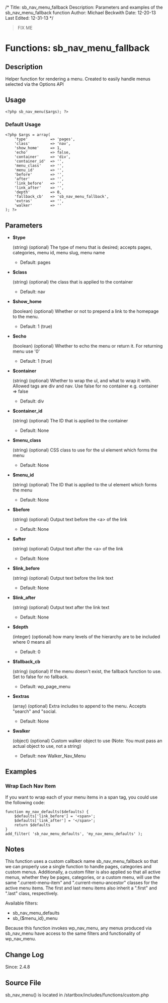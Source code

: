 /*
Title: sb_nav_menu_fallback
Description: Parameters and examples of the sb_nav_menu_fallback function
Author: Michael Beckwith
Date: 12-20-13
Last Edited: 12-31-13
 */

> FIX ME

# Functions: sb_nav_menu_fallback

## Description

Helper function for rendering a menu. Created to easily handle menus selected via the Options API

## Usage

	<?php sb_nav_menu($args); ?>

### Default Usage

	<?php $args = array(
		'type'			=> 'pages',
		'class'			=> 'nav',
		'show_home'		=> 1,
		'echo'			=> false,
		'container'		=> 'div',
		'container_id'	=> '',
		'menu_class'	=> '',
		'menu_id'		=> '',
		'before'		=> '',
		'after'			=> '',
		'link_before'	=> '',
		'link_after'	=> '',
		'depth'			=> 0,
		'fallback_cb'	=> 'sb_nav_menu_fallback',
		'extras'		=> '',
		'walker'		=> ''
	); ?>

## Parameters

* **$type**

	(string) (optional) The type of menu that is desired; accepts pages, categories, menu id, menu slug, menu name

	* Default: pages

* **$class**

	(string) (optional) the class that is applied to the container

	* Default: nav

* **$show_home**

	(boolean) (optional) Whether or not to prepend a link to the homepage to the menu.

	* Default: 1 (true)

* **$echo**

	(boolean) (optional) Whether to echo the menu or return it. For returning menu use '0'

	* Default: 1 (true)

* **$container**

	(string) (optional) Whether to wrap the ul, and what to wrap it with. Allowed tags are div and nav. Use false for no container e.g. container => false

	* Default: div

* **$container_id**

	(string) (optional) The ID that is applied to the container

	* Default: None

* **$menu_class**

	(string) (optional) CSS class to use for the ul element which forms the menu

	* Default: None

* **$menu_id**

	(string) (optional) The ID that is applied to the ul element which forms the menu

	* Default: None

* **$before**

	(string) (optional) Output text before the &lt;a&gt; of the link

	* Default: None

* **$after**

	(string) (optional) Output text after the &lt;a&gt; of the link

	* Default: None

* **$link_before**

	(string) (optional) Output text before the link text

	* Default: None

* **$link_after**

	(string) (optional) Output text after the link text

	* Default: None

* **$depth**

	(integer) (optional) how many levels of the hierarchy are to be included where 0 means all

	* Default: 0

* **$fallback_cb**

	(string) (optional) If the menu doesn't exist, the fallback function to use. Set to false for no fallback.

	* Default: wp_page_menu

* **$extras**

	(array) (optional) Extra includes to append to the menu. Accepts "search" and "social.

	* Default: None

* **$walker**

	(object) (optional) Custom walker object to use (Note: You must pass an actual object to use, not a string)

	* Default: new Walker_Nav_Menu

## Examples

### Wrap Each Nav Item

If you want to wrap each of your menu items in a span tag, you could use the following code:

	function my_nav_defaults($defaults) {
		$defaults['link_before'] = '<span>';
		$defaults['link_after'] = '</span>';
		return $defaults
	}
	add_filter( 'sb_nav_menu_defaults', 'my_nav_menu_defaults' );

## Notes

This function uses a custom callback name sb_nav_menu_fallback so that we can properly use a single function to handle pages, categories and custom menus. Additionally, a custom filter is also applied so that all active menus, whether they be pages, categories, or a custom menu, will use the same ".current-menu-item" and ".current-menu-ancestor" classes for the active menu items. The first and last menu items also inherit a ".first" and ".last" class, respectively.

Available filters:

* sb_nav_menu_defaults
* sb_{$menu_id}_menu

Because this function invokes wp_nav_menu, any menus produced via sb_nav_menu have access to the same filters and functionality of wp_nav_menu.

## Change Log

Since: 2.4.8

## Source File

sb_nav_menu() is located in /startbox/includes/functions/custom.php
